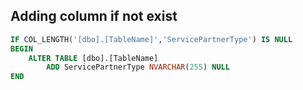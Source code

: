 

Adding column if not exist
--------------------------

```sql
IF COL_LENGTH('[dbo].[TableName]','ServicePartnerType') IS NULL
BEGIN 
	ALTER TABLE [dbo].[TableName]
		ADD ServicePartnerType NVARCHAR(255) NULL
END
```